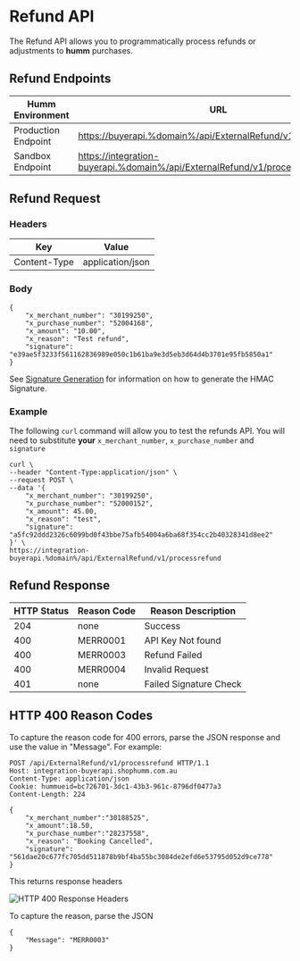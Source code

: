 # Refund API

The Refund API allows you to programmatically process refunds or adjustments to **humm** purchases.

## Refund Endpoints


| **Humm** Environment | URL |
|--------------------|-----|
| Production Endpoint | [https://buyerapi.%domain%/api/ExternalRefund/v1/processrefund](https://buyerapi.%domain%/api/ExternalRefund/v1/processrefund) |
| Sandbox Endpoint | [https://integration-buyerapi.%domain%/api/ExternalRefund/v1/processrefund](https://integration-buyerapi.%domain%/api/ExternalRefund/v1/processrefund) |


## Refund Request 

### Headers

| Key          | Value            |
|--------------|------------------|
| Content-Type | application/json |

### Body

    {
        "x_merchant_number": "30199250",
        "x_purchase_number": "52004168",
        "x_amount": "10.00",
        "x_reason": "Test refund",
        "signature": "e39ae5f3233f561162836989e050c1b61ba9e3d5eb3d64d4b3701e95fb5850a1"
    }

See [Signature Generation](signature_generation.md) for information on how to generate the HMAC Signature. 

### Example

The following ``curl`` command will allow you to test the refunds API. You will need to substitute **your** `x_merchant_number`, `x_purchase_number` and `signature`

    curl \
    --header "Content-Type:application/json" \
    --request POST \
    --data '{
        "x_merchant_number": "30199250",
        "x_purchase_number": "52000152",  
        "x_amount": 45.00,
        "x_reason": "test",
        "signature": "a5fc92ddd2326c6099bd0f43bbe75afb54004a6ba68f354cc2b40328341d8ee2"
    }' \    
    https://integration-buyerapi.%domain%/api/ExternalRefund/v1/processrefund

## Refund Response 

| HTTP Status | Reason Code | Reason Description|
|-------------|-------------|-------------------|
|  204        |   none      |   Success         |
|  400        | MERR0001    | API Key Not found |
|  400        | MERR0003    | Refund Failed     |
|  400        | MERR0004    | Invalid Request   |
|  401        | none        | Failed Signature Check|

## HTTP 400 Reason Codes

To capture the reason code for 400 errors, parse the JSON response and use the value in "Message". For example:

    POST /api/ExternalRefund/v1/processrefund HTTP/1.1
    Host: integration-buyerapi.shophumm.com.au
    Content-Type: application/json
    Cookie: hummueid=bc726701-3dc1-43b3-961c-8796df0477a3
    Content-Length: 224

    {
        "x_merchant_number":"30188525",
        "x_amount":18.50,
        "x_purchase_number":"28237558",
        "x_reason": "Booking Cancelled",
        "signature": "561dae20c677fc705dd511878b9bf4ba55bc3084de2efd6e53795d052d9ce778"
    }

This returns response headers

<img src="/img/api/refund/1.png" alt="HTTP 400 Response Headers">

To capture the reason, parse the JSON 

    {
        "Message": "MERR0003"
    }
